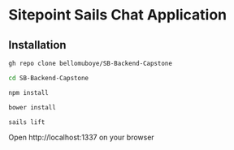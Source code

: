 # Sitepoint Sails Chat Application



## Installation

```bash
gh repo clone bellomuboye/SB-Backend-Capstone

cd SB-Backend-Capstone

npm install

bower install

sails lift
```

Open http://localhost:1337 on your browser

